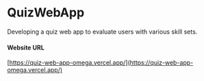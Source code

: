 # QuizWebApp
Developing a quiz web app to evaluate users with various skill sets.

#### Website URL
[https://quiz-web-app-omega.vercel.app/](https://quiz-web-app-omega.vercel.app/)
